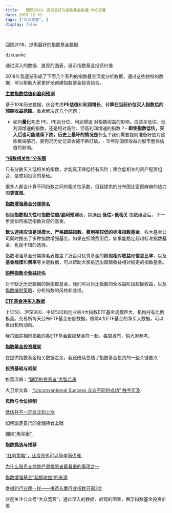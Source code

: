 ```yaml
---
title:   回顾2018，提供最好的指数基金数据-大众宽客
date: 2018-12-31
tags: ["大众宽客", ]
display: false
---
```



## 



回顾2018，提供最好的指数基金数据




dzkuanke




通过深入的数据、直观的图表，展示指数基金投资价值


2018年我逐渐形成了下面几个系列的指数基金深度分析数据<h-char unicode="ff0c" class="biaodian cjk bd-end bd-cop bd-hangable bd-jiya"><h-inner>，</h-inner></h-char>通过这些独特的数据<h-char unicode="ff0c" class="biaodian cjk bd-end bd-cop bd-hangable bd-jiya"><h-inner>，</h-inner></h-char>可以帮助大家更好地创建指数基金投资组合<h-char unicode="3002" class="biaodian cjk bd-end bd-cop bd-hangable bd-jiya"><h-inner>。</h-inner></h-char>

<h-char unicode="3002" class="biaodian cjk bd-end bd-cop bd-hangable bd-jiya"><h-inner></h-inner></h-char>

[**主要指数估值和盈利预测**](http://mp.weixin.qq.com/s?__biz=MzAwMTc1MDcwNw==&amp;mid=2648273724&amp;idx=1&amp;sn=7834e81cc9d035947f2e2f3a689a27ab&amp;chksm=82f930e0b58eb9f6b79508b42edb0572f5e27c436ac7ee44539e38b9ff4dbaf58b1b16ef0af0&amp;scene=21#wechat_redirect)

基于10年历史数据<h-char unicode="ff0c" class="biaodian cjk bd-end bd-cop bd-hangable bd-jiya"><h-inner>，</h-inner></h-char>综合考虑**PE估值**和**利润增长**<h-char unicode="ff0c" class="biaodian cjk bd-end bd-cop bd-hangable bd-jiya"><h-inner>，</h-inner></h-char>**计算在当前价位买入指数后的预期收益范围**<h-char unicode="3002" class="biaodian cjk bd-end bd-cop bd-hangable bd-jiya"><h-inner>。</h-inner></h-char>重点解决这几个问题<h-char unicode="ff1a" class="biaodian cjk bd-end bd-jiya">：</h-char>
- 如何**量化**考虑 PE<h-char unicode="3001" class="biaodian cjk bd-end bd-cop bd-hangable bd-jiya"><h-inner>、</h-inner></h-char>PE百分位<h-char unicode="3001" class="biaodian cjk bd-end bd-cop bd-hangable bd-jiya"><h-inner>、</h-inner></h-char>利润增速 对指数收益的影响<h-char unicode="ff0c" class="biaodian cjk bd-end bd-cop bd-hangable bd-jiya"><h-inner>，</h-inner></h-char>应该买低估<h-char unicode="3001" class="biaodian cjk bd-end bd-cop bd-hangable bd-jiya"><h-inner>、</h-inner></h-char>低利润增速的指数<h-char unicode="ff0c" class="biaodian cjk bd-end bd-cop bd-hangable bd-jiya"><h-inner>，</h-inner></h-char>还是相对高估<h-char unicode="3001" class="biaodian cjk bd-end bd-cop bd-hangable bd-jiya"><h-inner>、</h-inner></h-char>但高利润增速的指数<h-char unicode="ff1f" class="biaodian cjk bd-end bd-jiya">？</h-char>- **即使指数低估**<h-char unicode="ff0c" class="biaodian cjk bd-end bd-cop bd-hangable bd-jiya"><h-inner>**，**</h-inner></h-char>**买入后也可能继续下跌**<h-char unicode="ff0c" class="biaodian cjk bd-end bd-cop bd-hangable bd-jiya"><h-inner>**，**</h-inner></h-char>**历史上最坏的情况是什么**<h-char unicode="ff1f" class="biaodian cjk bd-end bd-jiya"><h-inner>**？**</h-inner></h-char>我们需要提前准备好应对这些极端情况<h-char unicode="ff0c" class="biaodian cjk bd-end bd-cop bd-hangable bd-jiya"><h-inner>，</h-inner></h-char>更何况历史记录会被不断打破<h-char unicode="3002" class="biaodian cjk bd-end bd-cop bd-hangable bd-jiya"><h-inner>。</h-inner></h-char>- 10年期国债收益对股市整体估值的影响<h-char unicode="3002" class="biaodian cjk bd-end bd-cop bd-hangable bd-jiya"><h-inner>。</h-inner></h-char>


<h-char unicode="201c" class="biaodian cjk bd-open punct"></h-char><h-char unicode="201c" class="biaodian cjk bd-open punct">[**“**](http://mp.weixin.qq.com/s?__biz=MzAwMTc1MDcwNw==&amp;mid=2648273755&amp;idx=3&amp;sn=4aaf622fc058b12c92f1b32a69d39a28&amp;chksm=82f93087b58eb991f1c2858ab0aee9b7240e6d0f2d3519b6c42d321775649fdcaf5ca4966082&amp;scene=21#wechat_redirect)</h-char>[**指数相关性**](http://mp.weixin.qq.com/s?__biz=MzAwMTc1MDcwNw==&amp;mid=2648273755&amp;idx=3&amp;sn=4aaf622fc058b12c92f1b32a69d39a28&amp;chksm=82f93087b58eb991f1c2858ab0aee9b7240e6d0f2d3519b6c42d321775649fdcaf5ca4966082&amp;scene=21#wechat_redirect)<h-char unicode="201d" class="biaodian cjk bd-close bd-end punct">[**”**](http://mp.weixin.qq.com/s?__biz=MzAwMTc1MDcwNw==&amp;mid=2648273755&amp;idx=3&amp;sn=4aaf622fc058b12c92f1b32a69d39a28&amp;chksm=82f93087b58eb991f1c2858ab0aee9b7240e6d0f2d3519b6c42d321775649fdcaf5ca4966082&amp;scene=21#wechat_redirect)</h-char>[**分布图**](http://mp.weixin.qq.com/s?__biz=MzAwMTc1MDcwNw==&amp;mid=2648273755&amp;idx=3&amp;sn=4aaf622fc058b12c92f1b32a69d39a28&amp;chksm=82f93087b58eb991f1c2858ab0aee9b7240e6d0f2d3519b6c42d321775649fdcaf5ca4966082&amp;scene=21#wechat_redirect)

只有分散买入低相关的指数<h-char unicode="ff0c" class="biaodian cjk bd-end bd-cop bd-hangable bd-jiya"><h-inner>，</h-inner></h-char>才能真正降低持有风险<h-char unicode="ff1b" class="biaodian cjk bd-end bd-jiya">；</h-char>建立低相关的资产配置组合<h-char unicode="ff0c" class="biaodian cjk bd-end bd-cop bd-hangable bd-jiya"><h-inner>，</h-inner></h-char>是成功投资的基础<h-char unicode="3002" class="biaodian cjk bd-end bd-cop bd-hangable bd-jiya"><h-inner>。</h-inner></h-char>

<h-char unicode="3002" class="biaodian cjk bd-end bd-cop bd-hangable bd-jiya"><h-inner></h-inner></h-char>

很多人都会计算不同指数之间的相关性系数<h-char unicode="ff0c" class="biaodian cjk bd-end bd-cop bd-hangable bd-jiya"><h-inner>，</h-inner></h-char>但我提供的分布图比密密麻麻的热力图**更直观**<h-char unicode="3002" class="biaodian cjk bd-end bd-cop bd-hangable bd-jiya"><h-inner>。</h-inner></h-char>



[**指数增强基金分类排名**](http://mp.weixin.qq.com/s?__biz=MzAwMTc1MDcwNw==&amp;mid=2648273755&amp;idx=1&amp;sn=b6a22a4b5022ed30c48d36acae8565ed&amp;chksm=82f93087b58eb991dbeb45d606797e0cc1fa3cd1344654fac8166538c011730b909fdabc262c&amp;scene=21#wechat_redirect)

根据**指数相关性**和**指数估值/盈利预测**表<h-char unicode="ff0c" class="biaodian cjk bd-end bd-cop bd-hangable bd-jiya"><h-inner>，</h-inner></h-char>挑选出&nbsp;**低估+低相关**&nbsp;指数组合后<h-char unicode="ff0c" class="biaodian cjk bd-end bd-cop bd-hangable bd-jiya"><h-inner>，</h-inner></h-char>下一步是如何挑选指数对应的基金<h-char unicode="3002" class="biaodian cjk bd-end bd-cop bd-hangable bd-jiya"><h-inner>。</h-inner></h-char>

<h-char unicode="3002" class="biaodian cjk bd-end bd-cop bd-hangable bd-jiya"><h-inner></h-inner></h-char>

**默认选择应该是规模大**<h-char unicode="3001" class="biaodian cjk bd-end bd-cop bd-hangable bd-jiya"><h-inner>**、**</h-inner></h-char>**严格跟踪指数**<h-char unicode="3001" class="biaodian cjk bd-end bd-cop bd-hangable bd-jiya"><h-inner>**、**</h-inner></h-char>**费用率较低的标准指数基金**<h-char unicode="3002" class="biaodian cjk bd-end bd-cop bd-hangable bd-jiya"><h-inner>。</h-inner></h-char>各大基金公司同时推出了多种指数增强基金<h-char unicode="3002" class="biaodian cjk bd-end bd-cop bd-hangable bd-jiya"><h-inner>。</h-inner></h-char>如果在扣除费用后<h-char unicode="ff0c" class="biaodian cjk bd-end bd-cop bd-hangable bd-jiya"><h-inner>，</h-inner></h-char>如果能稳定超越标准指数基金<h-char unicode="ff0c" class="biaodian cjk bd-end bd-cop bd-hangable bd-jiya"><h-inner>，</h-inner></h-char>也是不错的选择<h-char unicode="3002" class="biaodian cjk bd-end bd-cop bd-hangable bd-jiya"><h-inner>。</h-inner></h-char>

<h-char unicode="3002" class="biaodian cjk bd-end bd-cop bd-hangable bd-jiya"><h-inner></h-inner></h-char>

指数增强基金分类排名表覆盖了近百只优秀基金的**阶段相对收益**和**信息比率**<h-char unicode="ff0c" class="biaodian cjk bd-end bd-cop bd-hangable bd-jiya"><h-inner>，</h-inner></h-char>以及**基金规模**和**费率**等关键数据，可以帮助大家挑选出超额收益相对稳定的指数基金<h-char unicode="3002" class="biaodian cjk bd-end bd-cop bd-hangable bd-jiya"><h-inner>。</h-inner></h-char>



[**聪明指数全收益排名**](http://mp.weixin.qq.com/s?__biz=MzAwMTc1MDcwNw==&amp;mid=2648273755&amp;idx=2&amp;sn=70fd69395e7f40d582826e31b992f022&amp;chksm=82f93087b58eb991bc9e2fc9e16513caaabc5c0bd89301b0b31ec257f20d50a2d41c0682a833&amp;scene=21#wechat_redirect)

对于缺乏历史数据的新指数基金<h-char unicode="ff0c" class="biaodian cjk bd-end bd-cop bd-hangable bd-jiya"><h-inner>，</h-inner></h-char>我们可以对比指数的全收益阶段超额收益<h-char unicode="ff0c" class="biaodian cjk bd-end bd-cop bd-hangable bd-jiya"><h-inner>，</h-inner></h-char>以及[指数编制策略](https://mp.weixin.qq.com/s?__biz=MzAwMTc1MDcwNw==&amp;mid=2648273685&amp;idx=2&amp;sn=f53962603c488c41c1a764252eaa1ff9&amp;scene=21#wechat_redirect)<h-char unicode="ff0c" class="biaodian cjk bd-end bd-cop bd-hangable bd-jiya"><h-inner>，</h-inner></h-char>分析指数的风格和业绩<h-char unicode="3002" class="biaodian cjk bd-end bd-cop bd-hangable bd-jiya"><h-inner>。</h-inner></h-char>



[**ETF基金净买入数据**](http://mp.weixin.qq.com/s?__biz=MzAwMTc1MDcwNw==&amp;mid=2648273696&amp;idx=1&amp;sn=fba4339f9498e6285a110e6cf955513c&amp;chksm=82f930fcb58eb9ea323de870cf43568d34adafd2b3461487a17e14a2e89a6030d1fcf984ed44&amp;scene=21#wechat_redirect)

上证50<h-char unicode="3001" class="biaodian cjk bd-end bd-cop bd-hangable bd-jiya"><h-inner>、</h-inner></h-char>沪深300<h-char unicode="3001" class="biaodian cjk bd-end bd-cop bd-hangable bd-jiya"><h-inner>、</h-inner></h-char>中证500和创业板4大指数ETF基金规模巨大<h-char unicode="ff0c" class="biaodian cjk bd-end bd-cop bd-hangable bd-jiya"><h-inner>，</h-inner></h-char>机构持有比例极高<h-char unicode="3002" class="biaodian cjk bd-end bd-cop bd-hangable bd-jiya"><h-inner>。</h-inner></h-char>交易所每天公布ETF基金份额数据<h-char unicode="ff0c" class="biaodian cjk bd-end bd-cop bd-hangable bd-jiya"><h-inner>，</h-inner></h-char>跟踪4大ETF基金的净买入数据<h-char unicode="ff0c" class="biaodian cjk bd-end bd-cop bd-hangable bd-jiya"><h-inner>，</h-inner></h-char>可以看出机构动向<h-char unicode="3002" class="biaodian cjk bd-end bd-cop bd-hangable bd-jiya"><h-inner>。</h-inner></h-char>

<h-char unicode="3002" class="biaodian cjk bd-end bd-cop bd-hangable bd-jiya"><h-inner></h-inner></h-char>

我将跟踪相同指数的各ETF基金数据整合在一起<h-char unicode="ff0c" class="biaodian cjk bd-end bd-cop bd-hangable bd-jiya"><h-inner>，</h-inner></h-char>每周发布<h-char unicode="ff0c" class="biaodian cjk bd-end bd-cop bd-hangable bd-jiya"><h-inner>，</h-inner></h-char>供大家参考<h-char unicode="3002" class="biaodian cjk bd-end bd-cop bd-hangable bd-jiya"><h-inner>。</h-inner></h-char>



[**指数基金投资框架**](http://mp.weixin.qq.com/s?__biz=MzAwMTc1MDcwNw==&amp;mid=2648273120&amp;idx=1&amp;sn=4966cf6e399ae890908ad8d5aea65b82&amp;chksm=82f9333cb58eba2af347d359dd9514583fab1c419362b17cd01ed8f2e5ad8375ecb0ef4eab33&amp;scene=21#wechat_redirect)

在提供指数基金相关数据之余<h-char unicode="ff0c" class="biaodian cjk bd-end bd-cop bd-hangable bd-jiya"><h-inner>，</h-inner></h-char>我还陆续总结了指数基金投资的一些关键要点<h-char unicode="ff1a" class="biaodian cjk bd-end bd-jiya">：</h-char>

<h-char unicode="ff1a" class="biaodian cjk bd-end bd-jiya"></h-char>

**投资基础与框架**

格雷汉姆<h-char unicode="ff1a" class="biaodian cjk bd-end bd-jiya">：</h-char>[<h-char unicode="201c" class="biaodian cjk bd-open punct">“</h-char>聪明的投资者<h-char unicode="201d" class="biaodian cjk bd-close bd-end punct">”</h-char>大智若愚](https://mp.weixin.qq.com/s?__biz=MzAwMTc1MDcwNw==&amp;mid=2648273008&amp;idx=1&amp;sn=1986e188daec22378d05243c9970483c&amp;scene=21#wechat_redirect)

大卫斯文森<h-char unicode="ff1a" class="biaodian cjk bd-end bd-jiya">：</h-char>[<h-char unicode="201c" class="biaodian cjk bd-open punct">“</h-char>Unconventional&nbsp;Success&nbsp;与众不同的成功<h-char unicode="201d" class="biaodian cjk bd-close bd-end punct">”</h-char>&nbsp;触手可及](https://mp.weixin.qq.com/s?__biz=MzAwMTc1MDcwNw==&amp;mid=2648273011&amp;idx=1&amp;sn=e22705a245e90fb6e42877456523cdcd&amp;scene=21#wechat_redirect)



**风险与仓位控制**

[低估并不一定会立刻上涨](http://mp.weixin.qq.com/s?__biz=MzAwMTc1MDcwNw==&amp;mid=2648272785&amp;idx=1&amp;sn=9d714f0b5ff155d37941bac5e3bd5ae2&amp;chksm=82f92c4db58ea55bd7466b6630b06154a4732053fd8c5ef953f51d77bef4920c4620eb713c68&amp;scene=21#wechat_redirect)

[如何设定自己的合理持仓上限&nbsp;](https://mp.weixin.qq.com/s?__biz=MzAwMTc1MDcwNw==&amp;mid=2648272839&amp;idx=1&amp;sn=1a5a3ef8d64854d2295ab552eb46bee2&amp;scene=21#wechat_redirect)

[拥抱](http://mp.weixin.qq.com/s?__biz=MzAwMTc1MDcwNw==&amp;mid=2648273055&amp;idx=1&amp;sn=761f295c0870ddd150f9871a5f5a9c99&amp;chksm=82f93343b58eba555721005feded2a38e14d8df49ff048909f5b15d24e0b733a2f363a264b17&amp;scene=21#wechat_redirect)<h-char unicode="201c" class="biaodian cjk bd-open punct">[“](http://mp.weixin.qq.com/s?__biz=MzAwMTc1MDcwNw==&amp;mid=2648273055&amp;idx=1&amp;sn=761f295c0870ddd150f9871a5f5a9c99&amp;chksm=82f93343b58eba555721005feded2a38e14d8df49ff048909f5b15d24e0b733a2f363a264b17&amp;scene=21#wechat_redirect)</h-char>[再平衡](http://mp.weixin.qq.com/s?__biz=MzAwMTc1MDcwNw==&amp;mid=2648273055&amp;idx=1&amp;sn=761f295c0870ddd150f9871a5f5a9c99&amp;chksm=82f93343b58eba555721005feded2a38e14d8df49ff048909f5b15d24e0b733a2f363a264b17&amp;scene=21#wechat_redirect)<h-char unicode="201d" class="biaodian cjk bd-close bd-end punct">[”](http://mp.weixin.qq.com/s?__biz=MzAwMTc1MDcwNw==&amp;mid=2648273055&amp;idx=1&amp;sn=761f295c0870ddd150f9871a5f5a9c99&amp;chksm=82f93343b58eba555721005feded2a38e14d8df49ff048909f5b15d24e0b733a2f363a264b17&amp;scene=21#wechat_redirect)</h-char>[&nbsp;](http://mp.weixin.qq.com/s?__biz=MzAwMTc1MDcwNw==&amp;mid=2648273055&amp;idx=1&amp;sn=761f295c0870ddd150f9871a5f5a9c99&amp;chksm=82f93343b58eba555721005feded2a38e14d8df49ff048909f5b15d24e0b733a2f363a264b17&amp;scene=21#wechat_redirect)



**指数挑选与推荐**

[<h-char unicode="201c" class="biaodian cjk bd-open punct">“</h-char>红利策略<h-char unicode="201d" class="biaodian cjk bd-close bd-end punct">”</h-char><h-char unicode="ff0c" class="biaodian cjk bd-end bd-cop bd-hangable bd-jiya"><h-inner>，</h-inner></h-char>让投资也可以简单而优雅&nbsp;](https://mp.weixin.qq.com/s?__biz=MzAwMTc1MDcwNw==&amp;mid=2648272962&amp;idx=1&amp;sn=2d34bdfc8e1ae77d6cae4e9ecd258aa5&amp;scene=21#wechat_redirect)

[为什么股息支付是严肃投资者最看重的事项之一](https://mp.weixin.qq.com/s?__biz=MzAwMTc1MDcwNw==&amp;mid=2648273064&amp;idx=1&amp;sn=0827e4736b68f73ad00583a8916115a9&amp;scene=21#wechat_redirect)

[指数增强基金](http://mp.weixin.qq.com/s?__biz=MzAwMTc1MDcwNw==&amp;mid=2648272968&amp;idx=1&amp;sn=598917da4403d77210aa3b1a460658e4&amp;chksm=82f93394b58eba82c9a7cb228c22c656fe88c5203ff149473f9edd2d4127e44df65f5bdb146b&amp;scene=21#wechat_redirect)<h-char unicode="201d" class="biaodian cjk bd-close bd-end punct">[”](http://mp.weixin.qq.com/s?__biz=MzAwMTc1MDcwNw==&amp;mid=2648272968&amp;idx=1&amp;sn=598917da4403d77210aa3b1a460658e4&amp;chksm=82f93394b58eba82c9a7cb228c22c656fe88c5203ff149473f9edd2d4127e44df65f5bdb146b&amp;scene=21#wechat_redirect)</h-char>[超额收益](http://mp.weixin.qq.com/s?__biz=MzAwMTc1MDcwNw==&amp;mid=2648272968&amp;idx=1&amp;sn=598917da4403d77210aa3b1a460658e4&amp;chksm=82f93394b58eba82c9a7cb228c22c656fe88c5203ff149473f9edd2d4127e44df65f5bdb146b&amp;scene=21#wechat_redirect)<h-char unicode="201c" class="biaodian cjk bd-open punct">[“](http://mp.weixin.qq.com/s?__biz=MzAwMTc1MDcwNw==&amp;mid=2648272968&amp;idx=1&amp;sn=598917da4403d77210aa3b1a460658e4&amp;chksm=82f93394b58eba82c9a7cb228c22c656fe88c5203ff149473f9edd2d4127e44df65f5bdb146b&amp;scene=21#wechat_redirect)</h-char>[的来源](http://mp.weixin.qq.com/s?__biz=MzAwMTc1MDcwNw==&amp;mid=2648272968&amp;idx=1&amp;sn=598917da4403d77210aa3b1a460658e4&amp;chksm=82f93394b58eba82c9a7cb228c22c656fe88c5203ff149473f9edd2d4127e44df65f5bdb146b&amp;scene=21#wechat_redirect)

[幸福的行业都一样](http://mp.weixin.qq.com/s?__biz=MzAwMTc1MDcwNw==&amp;mid=2648273097&amp;idx=1&amp;sn=2f957b81f3a7e74bc0c5ee9c00f5c027&amp;chksm=82f93315b58eba03bdd47cad22bda4c984a9762246dbcad1682d68578a21f5a574b80f1b11d7&amp;scene=21#wechat_redirect)<h-char unicode="2014" class="biaodian cjk bd-liga bd-jiya"><h-inner>[——](http://mp.weixin.qq.com/s?__biz=MzAwMTc1MDcwNw==&amp;mid=2648273097&amp;idx=1&amp;sn=2f957b81f3a7e74bc0c5ee9c00f5c027&amp;chksm=82f93315b58eba03bdd47cad22bda4c984a9762246dbcad1682d68578a21f5a574b80f1b11d7&amp;scene=21#wechat_redirect)</h-inner></h-char>[挑选长赢行业指数只需3步](http://mp.weixin.qq.com/s?__biz=MzAwMTc1MDcwNw==&amp;mid=2648273097&amp;idx=1&amp;sn=2f957b81f3a7e74bc0c5ee9c00f5c027&amp;chksm=82f93315b58eba03bdd47cad22bda4c984a9762246dbcad1682d68578a21f5a574b80f1b11d7&amp;scene=21#wechat_redirect)





欢迎关注公众号<h-char unicode="201c" class="biaodian cjk bd-open punct">“</h-char>大众宽客<h-char unicode="201d" class="biaodian cjk bd-close bd-end punct">”</h-char><h-char unicode="ff0c" class="biaodian cjk bd-end bd-cop bd-hangable bd-jiya"><h-inner>，</h-inner></h-char>通过深入的数据<h-char unicode="3001" class="biaodian cjk bd-end bd-cop bd-hangable bd-jiya"><h-inner>、</h-inner></h-char>直观的图表<h-char unicode="ff0c" class="biaodian cjk bd-end bd-cop bd-hangable bd-jiya"><h-inner>，</h-inner></h-char>展示指数基金投资价值